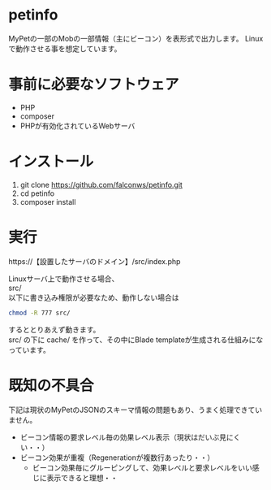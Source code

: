 # petinfo

MyPetの一部のMobの一部情報（主にビーコン）を表形式で出力します。
Linuxで動作させる事を想定しています。

# 事前に必要なソフトウェア

- PHP
- composer
- PHPが有効化されているWebサーバ

# インストール

1. git clone https://github.com/falconws/petinfo.git
1. cd petinfo
1. composer install

# 実行

https://【設置したサーバのドメイン】/src/index.php

Linuxサーバ上で動作させる場合、  
src/  
以下に書き込み権限が必要なため、動作しない場合は

```bash
chmod -R 777 src/
```

するととりあえず動きます。  
src/ の下に cache/ を作って、その中にBlade templateが生成される仕組みになっています。

# 既知の不具合

下記は現状のMyPetのJSONのスキーマ情報の問題もあり、うまく処理できていません。

- ビーコン情報の要求レベル毎の効果レベル表示（現状はだいぶ見にくい・・）
- ビーコン効果が重複（Regenerationが複数行あったり・・）
    - ビーコン効果毎にグルーピングして、効果レベルと要求レベルをいい感じに表示できると理想・・